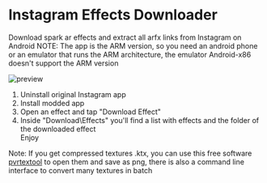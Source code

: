 
# Instagram Effects Downloader
Download spark ar effects and extract all arfx links from Instagram on Android
NOTE: The app is the ARM version, so you need an android phone or an emulator that runs the ARM architecture, the emulator Android-x86 doesn't support the ARM version



![preview](https://i.ibb.co/6wNjbFj/20210612-021044.jpg)  
1) Uninstall original Instagram app
2) Install modded app
3) Open an effect and tap "Download Effect"
4) Inside "Download\Effects\" you'll find a list with effects and the folder of the downloaded effect  
Enjoy

Note: If you get compressed textures .ktx, you can use this free software [pvrtextool](https://developer.imaginationtech.com/pvrtextool/) to open them and save as png, there is also a command line interface to convert many textures in batch
